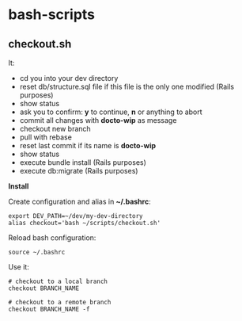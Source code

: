 # bash-scripts

## checkout.sh

It:

- cd you into your dev directory
- reset db/structure.sql file if this file is the only one modified (Rails purposes)
- show status
- ask you to confirm: **y** to continue, **n** or anything to abort
- commit all changes with **docto-wip** as message
- checkout new branch
- pull with rebase
- reset last commit if its name is **docto-wip**
- show status
- execute bundle install (Rails purposes)
- execute db:migrate (Rails purposes)

**Install**

Create configuration and alias in **~/.bashrc**:

    export DEV_PATH=~/dev/my-dev-directory
    alias checkout='bash ~/scripts/checkout.sh'

Reload bash configuration:

    source ~/.bashrc

Use it:

    # checkout to a local branch
    checkout BRANCH_NAME

    # checkout to a remote branch
    checkout BRANCH_NAME -f

